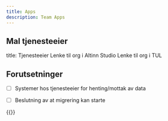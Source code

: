 ```yaml
---
title: Apps
description: Team Apps
---
```


## Mal tjenesteeier

title: Tjenesteeier
Lenke til org i Altinn Studio
Lenke til org i TUL

## Forutsetninger

- [ ] Systemer hos tjenesteeier for henting/mottak av data
- [ ] Beslutning av at migrering kan starte





{{<children>}}
